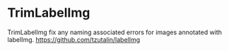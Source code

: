 # TrimLabelImg
TrimLabelImg fix any naming associated errors for images annotated with labelImg. https://github.com/tzutalin/labelImg

###
